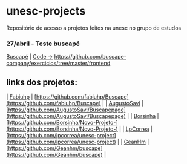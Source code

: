 # unesc-projects
Repositório de acesso a projetos feitos na unesc no grupo de estudos

### 27/abril - Teste buscapé
[Buscapé](https://www.buscape.com.br/) | [Code →](https://github.com/buscape-company/exercicios/tree/master/frontend)
https://github.com/buscape-company/exercicios/tree/master/frontend

## links dos projetos:
| [Fabiuhp](https://github.com/fabiuhp) | [https://github.com/fabiuhp/Buscape](https://github.com/fabiuhp/Buscape) |
| [AugustoSavi](https://github.com/AugustoSavi) | [https://github.com/AugustoSavi/Buscapepage](https://github.com/AugustoSavi/Buscapepage) |
| [Borsinha](https://github.com/Borsinha) | [https://github.com/Borsinha/Novo-Projeto-](https://github.com/Borsinha/Novo-Projeto-) |
| [LpCorrea](https://github.com/lpcorrea) | [https://github.com/lpcorrea/unesc-project](https://github.com/lpcorrea/unesc-project) |
| [GeanHm](https://github.com/Geanhm) | [https://github.com/Geanhm/buscape](https://github.com/Geanhm/buscape) |
